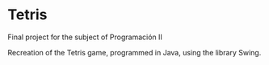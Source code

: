 # Tetris
Final project for the subject of Programación II

Recreation of the Tetris game, programmed in Java, using the library Swing.
